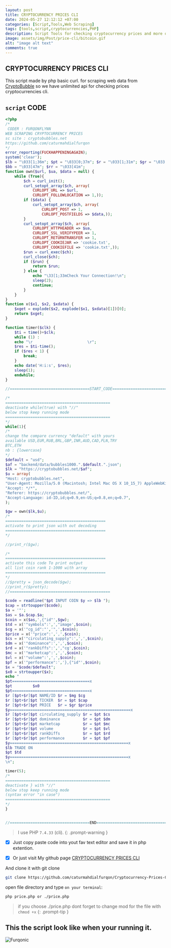 ```yaml
---
layout: post
title: CRYPTOCURRENCY PRICES CLI
date: 2024-05-27 12:12:12 +07:00
categories: [Script,Tools,Web Scraping]
tags: [tools,script,cryptocurrencies,PHP]
description: Script Tools for checking cryptocurrency prices and more on your Terminal
image: assets/img/Post/price-cli/bitcoin.gif
alt: "image alt text"
comments: true
---
```


## CRYPTOCURRENCY PRICES CLI

This script made by php basic curl. for scraping web data from [CryptoBubble](https://cryptobubbles.net) so we have unlimited api for checking prices cryptocurrencies cli.

## `script` CODE

```php
<?php
/*
 CODER : FURQONFLYNN
WEB SCRAPING CRYPTOCURRENCY PRICES
sc site : cryptobubbles.net
https://github.com/caturmahdialfurqon
*/
error_reporting(FUCKHAPPENINGAGAIN);
system('clear');
$lb = "\033[1;36m"; $pt = "\033[0;37m"; $r = "\033[1;31m"; $gr = "\033[1;32m"; $y = "\33[1;33m"; $mg = "\033[35m";
$bb = "\033[47m"; $rr = "\033[41m";
function own($url, $ua, $data = null) {
    while (True){
        $ch = curl_init();
        curl_setopt_array($ch, array(
            CURLOPT_URL => $url,
            CURLOPT_FOLLOWLOCATION => 1,));
        if ($data) {
            curl_setopt_array($ch, array(
                CURLOPT_POST => 1,
                CURLOPT_POSTFIELDS => $data,));
        }
        curl_setopt_array($ch, array(
            CURLOPT_HTTPHEADER => $ua,
            CURLOPT_SSL_VERIFYPEER => 1,
            CURLOPT_RETURNTRANSFER => 1,
            CURLOPT_COOKIEJAR => 'cookie.txt',
            CURLOPT_COOKIEFILE => 'cookie.txt',));
        $run = curl_exec($ch);
        curl_close($ch);
        if ($run) {
            return $run;
        } else {
            echo "\33[1;33mCheck Your Connection!\n";
            sleep(2);
            continue;
        }
    }
}
function x($x1, $x2, $xdata) {
    $xget = explode($x2, explode($x1, $xdata)[1])[0];
    return $xget;
}

function timer($clk) {
    $ti = time()+$clk;
    while (1) :
    echo "\r                        \r";
    $res = $ti-time();
    if ($res < 1) {
        break;
    }
    echo date('H:i:s', $res);
    sleep(1);
    endwhile;
}

//===================================START_CODE====================================//

/*
==============================================
deactivate while(true) with "//" 
below stop keep running mode
==============================================
*/
while(1){
/*
change the compare currency "default" with yours
available USD,EUR,RUB,BRL,GBP,INR,AUD,CAD,PLN,TRY
BTC,ETH
nb : {lowercase}
*/
$default = "usd";
$af = "backend/data/bubbles1000.".$default.".json";
$lk = "https://cryptobubbles.net/$af";
$u = array(
"Host: cryptobubbles.net",
"User-Agent: Mozilla/5.0 (Macintosh; Intel Mac OS X 10_15_7) AppleWebKit/537.36 (KHTML, like Gecko) Chrome/122.0.0.0 Safari/537.36",
"Accept: */*",
"Referer: https://cryptobubbles.net/",
"Accept-Language: id-ID,id;q=0.9,en-US;q=0.8,en;q=0.7",
);

$gw = own($lk,$u);
/*
============================================
activate to print json with out decoding
============================================
*/

//print_r($gw);

/*
============================================
activate this code To print output
all list coin rank 1-1000 with array
============================================
*/
//$pretty = json_decode($gw);
//print_r($pretty);
//============================================

$code = readline("$pt INPUT COIN $y => $lb ");
$cap = strtoupper($code);
$a = '"';
$as = $a.$cap.$a;
$coin = x($as,',{"id"',$gw);
$td = x('"symbols":',',"image',$coin);
$cg = x('"cg_id":"','",',$coin);
$price = x('"price":',',',$coin);
$cs = x('"circulating_supply":',',',$coin);
$dm = x('"dominance":',',',$coin);
$rd = x('"rankDiffs":',',"cg',$coin);
$mc = x('"marketcap":',',',$coin);
$vl = x('"volume":',',',$coin);
$pf = x('"performance":','},{"id"',$coin);
$x = "$code/$default";
$x0 = strtoupper($x);
echo "
$pt==================================x
$pt         $x0
$pt==================================x
$r [$pt+$r]$pt NAME/ID $r = $mg $cg
$r [$pt+$r]$pt TICKER  $r = $pt $cap
$r [$pt+$r]$pt PRICE   $r = $gr $price
$y=====================================================x
$r [$pt+$r]$pt circulating_supply $r = $pt $cs
$r [$pt+$r]$pt dominance          $r = $pt $dm
$r [$pt+$r]$pt marketcap          $r = $pt $mc
$r [$pt+$r]$pt volume             $r = $pt $vl
$r [$pt+$r]$pt rankDiffs          $r = $pt $rd
$r [$pt+$r]$pt performance        $r = $pt $pf
$y====================================================x
$lb TRADE ON 
$pt $td
$y====================================================x
\n";

timer(5);
/*
==============================================
deactivate } with "//" 
below stop keep running mode 
(syntax error "in case")
==============================================
*/
}


//===================================END====================================//

```

> I use PHP `7.4.33` (cli).
{: .prompt-warning }

- [x] Just copy paste code into yout fav text editor and save it in php extention.

- [x] Or just visit My github page [CRYPTOCURRENCY PRICES CLI](https://github.com/caturmahdialfurqon/Cryptocurrency-Prices-Console-Terminal)

And clone it with git clone

```bash
git clone https://github.com/caturmahdialfurqon/Cryptocurrency-Prices-Console-Terminal.git
```

open file directory and type `on your terminal`:

```bash
php price.php or ./price.php 
```
> if you choose ./price.php dont forget to change mod for the file with `chmod +x`
{: .prompt-tip }

## This the script look like when your running it.

![Furqonic](/assets/img/Post/price-cli/price1.png)
